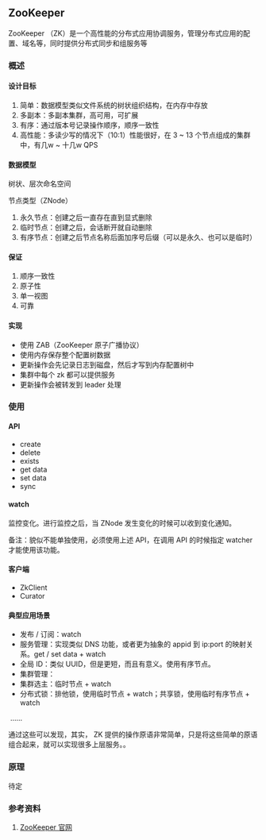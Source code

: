 ## ZooKeeper

ZooKeeper （ZK）是一个高性能的分布式应用协调服务，管理分布式应用的配置、域名等，同时提供分布式同步和组服务等

### 概述

#### 设计目标

1. 简单：数据模型类似文件系统的树状组织结构，在内存中存放
2. 多副本：多副本集群，高可用，可扩展
3. 有序：通过版本号记录操作顺序，顺序一致性
4.  高性能：多读少写的情况下（10:1）性能很好，在 3 ~ 13 个节点组成的集群中，有几w ~ 十几w QPS

#### 数据模型

树状、层次命名空间

节点类型（ZNode）

1. 永久节点：创建之后一直存在直到显式删除
2. 临时节点：创建之后，会话断开就自动删除
3. 有序节点：创建之后节点名称后面加序号后缀（可以是永久、也可以是临时）

#### 保证

1. 顺序一致性
2. 原子性
3. 单一视图
4. 可靠

#### 实现

- 使用 ZAB（ZooKeeper 原子广播协议）
- 使用内存保存整个配置树数据
- 更新操作会先记录日志到磁盘，然后才写到内存配置树中
- 集群中每个 zk 都可以提供服务
- 更新操作会被转发到 leader 处理

### 使用

#### API

- create
- delete
- exists
- get data
- set data
- sync

#### watch

监控变化。进行监控之后，当 ZNode 发生变化的时候可以收到变化通知。

备注：貌似不能单独使用，必须使用上述 API，在调用 API 的时候指定 watcher 才能使用该功能。

#### 客户端

- ZkClient
- Curator

#### 典型应用场景

- 发布 / 订阅：watch
- 服务管理：实现类似 DNS 功能，或者更为抽象的 appid 到 ip:port 的映射关系。get / set data + watch
- 全局 ID：类似 UUID，但是更短，而且有意义。使用有序节点。
- 集群管理：
- 集群选主：临时节点 + watch
- 分布式锁：排他锁，使用临时节点 + watch；共享锁，使用临时有序节点 + watch

​    ......

通过这些可以发现，其实， ZK 提供的操作原语非常简单，只是将这些简单的原语组合起来，就可以实现很多上层服务。。

### 原理

待定

### 参考资料

1. [ZooKeeper 官网]( https://zookeeper.apache.org/ )